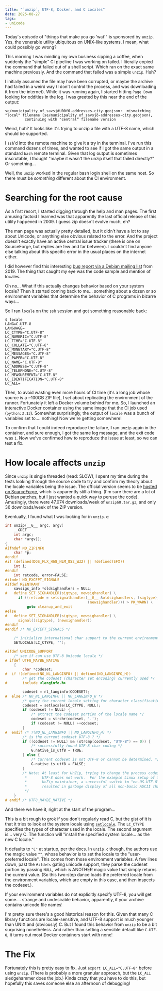 ```yaml
---
title: "`unzip`, UTF-8, Docker, and C Locales"
date: 2025-08-27
tags:
- unicode
---
```


Today's episode of "things that make you go 'wat'" is sponsored by `unzip`.
Yes, the venerable utility ubiquitous on UNIX-like systems.
I mean, what could possibly go wrong?

This morning I was minding my own business sipping a coffee,
when suddenly the "simple" CI pipeline I was working on failed.
I literally copied the command that failed out of a shell script.
Which ran on the exact same machine previously.
And the command that failed was a simple `unzip`.
Huh?

I initially assumed the file may have been corrupted, or maybe the archive had failed in a weird way
(I don't control the process, and was downloading it from the internet).
While it was running again, I started hitting `Page Down` looking for oddities in the log.
I was greeted by this near the end of the output:

```
se/municipality_of_savsj#U00f6-addresses-city.geojson:  mismatching "local" filename (se/municipality_of_savsjö-addresses-city.geojson),
         continuing with "central" filename version
```

Weird, huh?
It looks like it's trying to unzip a file with a UTF-8 name, which should be supported.

I `ssh`'d into the remote machine to give it a try in the terminal.
I've run this command dozens of times, and wanted to see if I got the same output in a standard `bash` remote terminal.
Given that log output is sometimes inscrutable, I thought "maybe it wasn't the unzip itself that failed directly?"
Or something...

Well, the `unzip` worked in the regular bash login shell on the same host.
So there must be _something_ different about the CI environment.

# Searching for the root cause

As a first resort, I started digging through the help and man pages.
The first amusing factoid I learned was that apparently the last official release of this utility happened in 2009.
I guess zip doesn't evolve much, eh?

The man page was actually pretty detailed,
but it didn't have a lot to say about Unicode, or anything else obvious related to the error.
And the project doesn't exactly have an active central issue tracker (there is one on SourceForge, but replies are few and far between).
I couldn't find anyone else talking about this specific error in the usual places on the internet either.

I did however find this interesting [bug report via a Debian mailing list](https://bugs.debian.org/cgi-bin/bugreport.cgi?bug=918894)
from 2019.
The thing that caught my eye was the code sample and mention of locales.

Oh no...
What if this actually changes behavior based on your system locale?
Then it started coming back to me... something about a dozen or so environment variables
that determine the behavior of C programs in bizarre ways...

So I ran `locale` on the `ssh` session and got something reasonable back:

```
$ locale
LANG=C.UTF-8
LANGUAGE=
LC_CTYPE="C.UTF-8"
LC_NUMERIC="C.UTF-8"
LC_TIME="C.UTF-8"
LC_COLLATE="C.UTF-8"
LC_MONETARY="C.UTF-8"
LC_MESSAGES="C.UTF-8"
LC_PAPER="C.UTF-8"
LC_NAME="C.UTF-8"
LC_ADDRESS="C.UTF-8"
LC_TELEPHONE="C.UTF-8"
LC_MEASUREMENT="C.UTF-8"
LC_IDENTIFICATION="C.UTF-8"
LC_ALL=
```

Then, to avoid wasting even more hours of CI time (it's a long job whose source is a ~100GB ZIP file),
I set about replicating the environment of the runner.
Fortunately it left a Docker volume behind for me.
So, I launched an interactive Docker container using the same image that the CI job used (`python:3.13`).
Somewhat surprisingly, the output of `locale` was a bunch of variables set to.... nothing!
Now we're getting somewhere!

To confirm that I could indeed reproduce the failure, I ran `unzip` again in the container,
and sure enough, I got the same log message, and the exit code was `1`.
Now we've confirmed how to reproduce the issue at least, so we can test a fix.

# How locale affects `unzip`

Since `unzip` is single threaded (read: SLOW),
I spent my time during the tests looking through the source code to try and confirm my theory about the locale variables being the issue.
The official version seems to be [hosted on SourceForge](https://sourceforge.net/projects/infozip/), which is apparently still a thing.
(I'm sure there are a lot of Debian patches, but I just wanted a quick way to peruse the code).
Amusingly, there were 47,074 downloads/week of `unzip60.tar.gz`, and only 36 downloads/week of the ZIP version.

Eventually, I found what I was looking for in `unzip.c`:

```c
int unzip(__G__ argc, argv)
    __GDEF
    int argc;
    char *argv[];
{
#ifndef NO_ZIPINFO
    char *p;
#endif
#if (defined(DOS_FLX_H68_NLM_OS2_W32) || !defined(SFX))
    int i;
#endif
    int retcode, error=FALSE;
#ifndef NO_EXCEPT_SIGNALS
#ifdef REENTRANT
    savsigs_info *oldsighandlers = NULL;
#   define SET_SIGHANDLER(sigtype, newsighandler) \
      if ((retcode = setsignalhandler(__G__ &oldsighandlers, (sigtype), \
                                      (newsighandler))) > PK_WARN) \
          goto cleanup_and_exit
#else
#   define SET_SIGHANDLER(sigtype, newsighandler) \
      signal((sigtype), (newsighandler))
#endif
#endif /* NO_EXCEPT_SIGNALS */

    /* initialize international char support to the current environment */
    SETLOCALE(LC_CTYPE, "");

#ifdef UNICODE_SUPPORT
    /* see if can use UTF-8 Unicode locale */
# ifdef UTF8_MAYBE_NATIVE
    {
        char *codeset;
#  if !(defined(NO_NL_LANGINFO) || defined(NO_LANGINFO_H))
        /* get the codeset (character set encoding) currently used */
#       include <langinfo.h>

        codeset = nl_langinfo(CODESET);
#  else /* NO_NL_LANGINFO || NO_LANGINFO_H */
        /* query the current locale setting for character classification */
        codeset = setlocale(LC_CTYPE, NULL);
        if (codeset != NULL) {
            /* extract the codeset portion of the locale name */
            codeset = strchr(codeset, '.');
            if (codeset != NULL) ++codeset;
        }
#  endif /* ?(NO_NL_LANGINFO || NO_LANGINFO_H) */
        /* is the current codeset UTF-8 ? */
        if ((codeset != NULL) && (strcmp(codeset, "UTF-8") == 0)) {
            /* successfully found UTF-8 char coding */
            G.native_is_utf8 = TRUE;
        } else {
            /* Current codeset is not UTF-8 or cannot be determined. */
            G.native_is_utf8 = FALSE;
        }
        /* Note: At least for UnZip, trying to change the process codeset to
         *       UTF-8 does not work.  For the example Linux setup of the
         *       UnZip maintainer, a successful switch to "en-US.UTF-8"
         *       resulted in garbage display of all non-basic ASCII characters.
         */
    }
# endif /* UTF8_MAYBE_NATIVE */
```

And there we have it, right at the start of the program...

This is a bit rough to grok if you don't regularly read C,
but the gist of it is that it tries to look at the system locale
using [`setlocale`](https://en.cppreference.com/w/c/locale/setlocale.html).
The `LC_CTYPE` specifies the types of character used in the locale.
The second argument is... very C.
The function will "install the specified system locale... as the new C locale."

It defaults to `"C"` at startup, per the docs.
In `unzip.c` though, the authors use the magic value `""`,
whose behavior is to set the locale to the "user-preferred locale".
This comes from those environment variables.
A few lines down, past the `#ifdefs` gating unicode support,
they parse the codeset portion by passing `NULL`, which is ANOTHER magic value
that simply returns the current value.
(So this two-step dance loads the preferred locale from the environment variables,
which are empty in this case, and then inspects the codeset.).

If your environment variables do not explicitly specify UTF-8,
you will get some.... strange and undesirable behavior, apparently,
if your archive contains unicode file names!

I'm pretty sure there's a good historical reason for this.
Given that many C library functions are locale-sensitive,
and UTF-8 support is much younger than UNIX and (obviously) C.
But I found this behavior from `unzip` to be a bit surprising nonetheless.
And rather than setting a sensible default like `C.UTF-8`,
it turns out most Docker containers start with none!

# The Fix

Fortunately this is pretty easy to fix.
Just `export LC_ALL="C.UTF-8"` before using `unzip`.
(There is probably a more granular approach, but the `LC_ALL` sledgehammer does the job.)
Kinda crazy that you have to do this,
but hopefully this saves someone else an afternoon of debugging!
